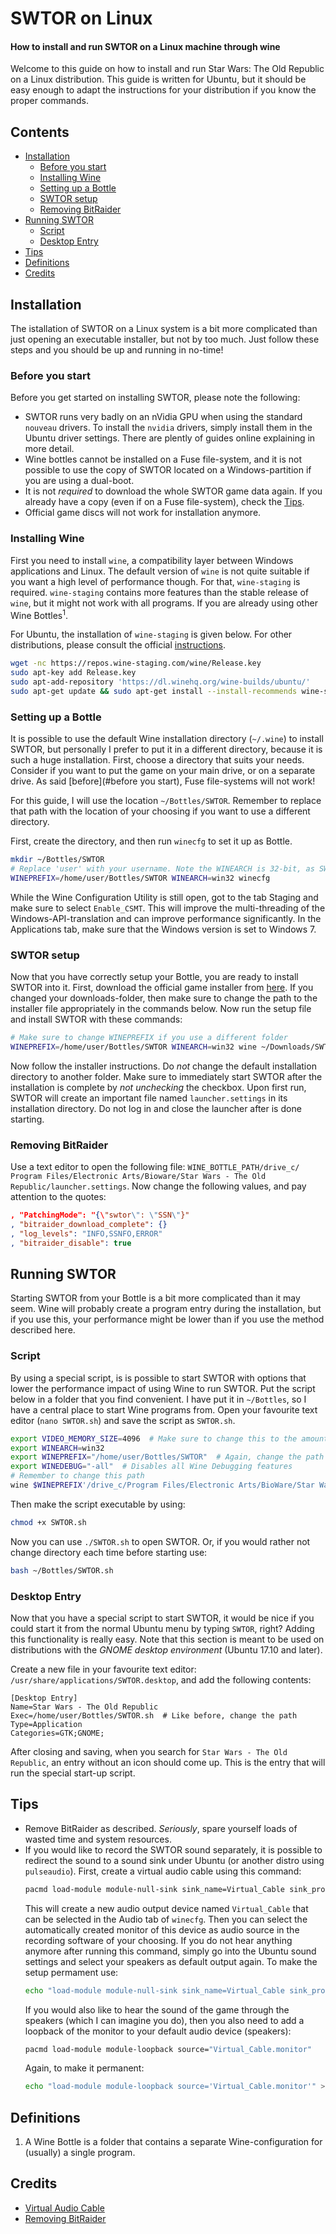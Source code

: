 # SWTOR on Linux
#### How to install and run SWTOR on a Linux machine through wine
Welcome to this guide on how to install and run Star Wars: The Old
Republic on a Linux distribution. This guide is written for Ubuntu, but
it should be easy enough to adapt the instructions for your distribution
if you know the proper commands.

## Contents
- [Installation](#installation)
  - [Before you start](#before)
  - [Installing Wine](#wine)
  - [Setting up a Bottle](#bottle)
  - [SWTOR setup](#swtor)
  - [Removing BitRaider](#bitraider)
- [Running SWTOR](#running)
  - [Script](#script)
  - [Desktop Entry](#desktop)
- [Tips](#tips)
- [Definitions](#definitions)
- [Credits](#credits)

## Installation <a id="installation"></a>
The istallation of SWTOR on a Linux system is a bit more complicated 
than just opening an executable installer, but not by too much. Just
follow these steps and you should be up and running in no-time!

### Before you start <a id="before"></a>
Before you get started on installing SWTOR, please note the following:
- SWTOR runs very badly on an nVidia GPU when using the standard 
  `nouveau` drivers. To install the `nvidia` drivers, simply install
  them in the Ubuntu driver settings. There are plently of guides online
  explaining in more detail.
- Wine bottles cannot be installed on a Fuse file-system, and it is not
  possible to use the copy of SWTOR located on a Windows-partition if 
  you are using a dual-boot.
- It is not *required* to download the whole SWTOR game data again. If 
  you already have a copy (even if on a Fuse file-system), check the 
  [Tips](#tips).
- Official game discs will not work for installation anymore.

### Installing Wine <a id="wine"></a>
First you need to install `wine`, a compatibility layer between Windows
applications and Linux. The default version of `wine` is not quite 
suitable if you want a high level of performance though. For that, 
`wine-staging` is required. `wine-staging` contains more features than
the stable release of `wine`, but it might not work with all programs.
If you are already using other Wine Bottles<sup>1</sup>.

For Ubuntu, the installation of `wine-staging` is given below. For other
distributions, please consult the official [instructions](https://wine-staging.com/installation.html).
```bash
wget -nc https://repos.wine-staging.com/wine/Release.key
sudo apt-key add Release.key
sudo apt-add-repository 'https://dl.winehq.org/wine-builds/ubuntu/'
sudo apt-get update && sudo apt-get install --install-recommends wine-staging -y
```

### Setting up a Bottle <a id="bottle"></a>
It is possible to use the default Wine installation directory (`~/.wine`) to 
install SWTOR, but personally I prefer to put it in a different directory, 
because it is such a huge installation. First, choose a directory that suits
your needs. Consider if you want to put the game on your main drive, or on
a separate drive. As said [before](#before you start), Fuse file-systems will
not work!

For this guide, I will use the location `~/Bottles/SWTOR`. Remember to replace
that path with the location of your choosing if you want to use a different
directory.

First, create the directory, and then run `winecfg` to set it up as Bottle.
```bash
mkdir ~/Bottles/SWTOR
# Replace 'user' with your username. Note the WINEARCH is 32-bit, as SWTOR is fully 32-bit.
WINEPREFIX=/home/user/Bottles/SWTOR WINEARCH=win32 winecfg
```
While the Wine Configuration Utility is still open, got to the tab Staging
and make sure to select `Enable_CSMT`. This will improve the multi-threading
of the Windows-API-translation and can improve performance significantly.
In the Applications tab, make sure that the Windows version is set to
Windows 7.

### SWTOR setup <a id="swtor"></a>
Now that you have correctly setup your Bottle, you are ready to install SWTOR
into it. First, download the official game installer from [here](http://www.swtor.com/game/download).
If you changed your downloads-folder, then make sure to change the path to the
installer file appropriately in the commands below.
Now run the setup file and install SWTOR with these commands:
```bash
# Make sure to change WINEPREFIX if you use a different folder
WINEPREFIX=/home/user/Bottles/SWTOR WINEARCH=win32 wine ~/Downloads/SWTOR_setup.exe
```
Now follow the installer instructions. Do *not* change the default installation
directory to another folder. Make sure to immediately start
SWTOR after the installation is complete by *not unchecking* the checkbox.
Upon first run, SWTOR will create an important file named `launcher.settings`
in its installation directory. Do not log in and close the launcher
after is done starting.

### Removing BitRaider <a id="bitraider"></a>
Use a text editor to open the following file: `WINE_BOTTLE_PATH/drive_c/
Program Files/Electronic Arts/Bioware/Star Wars - The Old Republic/launcher.settings`.
Now change the following values, and pay attention to the quotes:
```json
, "PatchingMode": "{\"swtor\": \"SSN\"}"
, "bitraider_download_complete": {}
, "log_levels": "INFO,SSNFO,ERROR"
, "bitraider_disable": true
```

## Running SWTOR <a id="running"></a>
Starting SWTOR from your Bottle is a bit more complicated than it may seem.
Wine will probably create a program entry during the installation, but if 
you use this, your performance might be lower than if you use the method
described here.

### Script <a id="script"></a>
By using a special script, is is possible to start SWTOR with options that
lower the performance impact of using Wine to run SWTOR. Put the script
below in a folder that you find convenient. I have put it in `~/Bottles`,
so I have a central place to start Wine programs from.
Open your favourite text editor (`nano SWTOR.sh`) and save the script as `SWTOR.sh`.
```bash
export VIDEO_MEMORY_SIZE=4096  # Make sure to change this to the amount of MiB of video memory your GPU has
export WINEARCH=win32
export WINEPREFIX="/home/user/Bottles/SWTOR"  # Again, change the path if you use a different location
export WINEDEBUG="-all"  # Disables all Wine Debugging features
# Remember to change this path
wine $WINEPREFIX'/drive_c/Program Files/Electronic Arts/BioWare/Star Wars - The Old Republic/launcher.exe'
```
Then make the script executable by using:
```bash
chmod +x SWTOR.sh
```
Now you can use `./SWTOR.sh` to open SWTOR. Or, if you would rather
not change directory each time before starting use:
```bash
bash ~/Bottles/SWTOR.sh
```
### Desktop Entry <a id="desktop"></a>
Now that you have a special script to start SWTOR, it would be nice
if you could start it from the normal Ubuntu menu by typing `SWTOR`,
right? Adding this functionality is really easy. Note that this section
is meant to be used on distributions with the *GNOME desktop environment*
(Ubuntu 17.10 and later).

Create a new file in your favourite text editor: `/usr/share/applications/SWTOR.desktop`,
and add the following contents:
```config
[Desktop Entry]
Name=Star Wars - The Old Republic
Exec=/home/user/Bottles/SWTOR.sh  # Like before, change the path
Type=Application
Categories=GTK;GNOME;
```
After closing and saving, when you search for `Star Wars - The Old Republic`,
an entry without an icon should come up. This is the entry that will run
the special start-up script.

## Tips <a id="tips"></a>
- Remove BitRaider as described. *Seriously*, spare yourself loads of
  wasted time and system resources.
- If you would like to record the SWTOR sound separately, it is possible
  to redirect the sound to a sound sink under Ubuntu (or another distro
  using `pulseaudio`). First, create a virtual audio cable using this 
  command:
  ```bash
  pacmd load-module module-null-sink sink_name=Virtual_Cable sink_properties=device.description=Virtual_Cable
  ```
  This will create a new audio output device named `Virtual_Cable` that 
  can be selected in the Audio tab of `winecfg`. Then you can select
  the automatically created monitor of this device as audio source in
  the recording software of your choosing. 
  If you do not hear anything anymore after running this command,
  simply go into the Ubuntu sound settings and select your speakers
  as default output again.
  To make the setup permament use:
  ```bash
  echo "load-module module-null-sink sink_name=Virtual_Cable sink_properties=device.description=Virtual_Cable" >> /etc/pulse/default.pa
  ```
  If you would also like to hear the sound of the game through the speakers
  (which I can imagine you do), then you also need to add a loopback of the
  monitor to your default audio device (speakers): 
  ```bash
  pacmd load-module module-loopback source="Virtual_Cable.monitor"
  ```
  Again, to make it permanent:
  ```bash
  echo "load-module module-loopback source='Virtual_Cable.monitor'" >> /etc/pulse/default.pa
  ```

## Definitions <a id="definitions"></a>
1. A Wine Bottle is a folder that contains a separate Wine-configuration
  for (usually) a single program.

## Credits <a id="credits"></a>
- [Virtual Audio Cable](https://onetransistor.blogspot.nl/2017/10/virtual-audio-cable-in-linux-ubuntu.html)
- [Removing BitRaider](https://www.reddit.com/r/swtor/comments/3ksypm/guide_to_permanently_removing_bitraider_and/)

